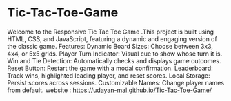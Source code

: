 # Tic-Tac-Toe-Game
Welcome to the Responsive Tic Tac Toe Game .This project is built using HTML, CSS, and JavaScript, featuring a dynamic and engaging version of the classic game.
Features:
Dynamic Board Sizes: Choose between 3x3, 4x4, or 5x5 grids.
Player Turn Indicator: Visual cue to show whose turn it is.
Win and Tie Detection: Automatically checks and displays game outcomes.
Reset Button: Restart the game with a modal confirmation.
Leaderboard: Track wins, highlighted leading player, and reset scores.
Local Storage: Persist scores across sessions.
Customizable Names: Change player names from default.
website : https://udayan-mal.github.io/Tic-Tac-Toe-Game/
